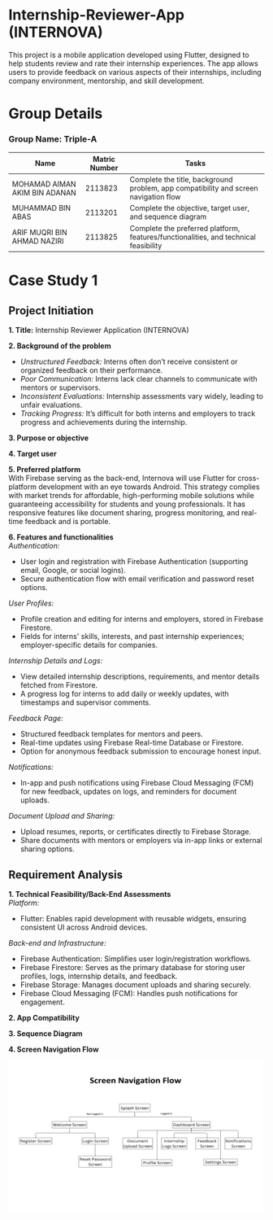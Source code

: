 # Internship-Reviewer-App (INTERNOVA)
This project is a mobile application developed using Flutter, designed to help students review and rate their internship experiences. The app allows users to provide feedback on various aspects of their internships, including company environment, mentorship, and skill development.

# Group Details
### Group Name: Triple-A

|                    Name                   |    Matric Number     |                                          Tasks                                                              |
|-------------------------------------------|----------------------|-------------------------------------------------------------------------------------------------------------|                                 
|      MOHAMAD AIMAN AKIM BIN ADANAN        |       2113823        |             Complete the title, background problem, app compatibility and screen navigation flow            |
|            MUHAMMAD BIN ABAS              |       2113201        |                        Complete the objective, target user, and sequence diagram                            |
|       ARIF MUQRI BIN AHMAD NAZIRI         |       2113825        |             Complete the preferred platform, features/functionalities, and technical feasibility            |


# Case Study 1
## Project Initiation

**1. Title:**
Internship Reviewer Application (INTERNOVA)

**2. Background of the problem**
- *Unstructured Feedback:* Interns often don’t receive consistent or organized feedback on their performance.
- *Poor Communication:* Interns lack clear channels to communicate with mentors or supervisors.
- *Inconsistent Evaluations:* Internship assessments vary widely, leading to unfair evaluations.
- *Tracking Progress:* It’s difficult for both interns and employers to track progress and achievements during the internship.

**3. Purpose or objective**

**4. Target user**

**5. Preferred platform** <br/>
With Firebase serving as the back-end, Internova will use Flutter for cross-platform development with an eye towards Android. This strategy complies with market trends for affordable, high-performing mobile solutions while guaranteeing accessibility for students and young professionals. It has responsive features like document sharing, progress monitoring, and real-time feedback and is portable.

**6. Features and functionalities** <br/>
*Authentication:*
- User login and registration with Firebase Authentication (supporting email, Google, or social logins).
- Secure authentication flow with email verification and password reset options.

*User Profiles:*
- Profile creation and editing for interns and employers, stored in Firebase Firestore.
- Fields for interns' skills, interests, and past internship experiences; employer-specific details for companies.

*Internship Details and Logs:*
- View detailed internship descriptions, requirements, and mentor details fetched from Firestore.
- A progress log for interns to add daily or weekly updates, with timestamps and supervisor comments.

*Feedback Page:*
- Structured feedback templates for mentors and peers.
- Real-time updates using Firebase Real-time Database or Firestore.
- Option for anonymous feedback submission to encourage honest input.

*Notifications:*
- In-app and push notifications using Firebase Cloud Messaging (FCM) for new feedback, updates on logs, and reminders for document uploads.

*Document Upload and Sharing:*
- Upload resumes, reports, or certificates directly to Firebase Storage.
- Share documents with mentors or employers via in-app links or external sharing options.


## Requirement Analysis

**1. Technical Feasibility/Back-End Assessments** <br/>
*Platform:*
- Flutter: Enables rapid development with reusable widgets, ensuring consistent UI across Android devices.

*Back-end and Infrastructure:*
- Firebase Authentication: Simplifies user login/registration workflows.
- Firebase Firestore: Serves as the primary database for storing user profiles, logs, internship details, and feedback.
- Firebase Storage: Manages document uploads and sharing securely.
- Firebase Cloud Messaging (FCM): Handles push notifications for engagement.

**2. App Compatibility**


**3. Sequence Diagram**


**4. Screen Navigation Flow**

<img src="Screen Navigation Flow.png" alt="Screen Navigation Flow" width="500" height="300">

